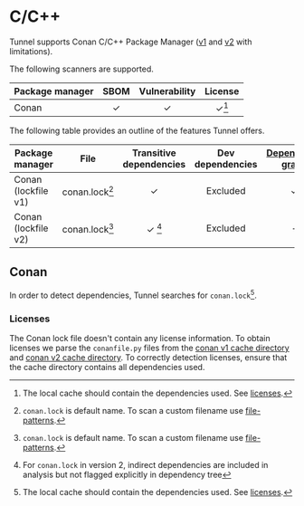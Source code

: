 # C/C++

Tunnel supports Conan C/C++ Package Manager ([v1][conanV1] and [v2][conanV2] with limitations).

The following scanners are supported.

| Package manager | SBOM | Vulnerability | License |
|-----------------|:----:|:-------------:|:-------:|
| Conan           |  ✓   |       ✓       |  ✓[^1]  |

The following table provides an outline of the features Tunnel offers.

| Package manager       | File           | Transitive dependencies | Dev dependencies | [Dependency graph][dependency-graph] | Position |
|-----------------------|----------------|:-----------------------:|:----------------:|:------------------------------------:|:--------:|
| Conan (lockfile v1)   | conan.lock[^2] |            ✓            |     Excluded     |                  ✓                   |    ✓     |
| Conan (lockfile v2)   | conan.lock[^2] |            ✓ [^3]       |     Excluded     |                  -                   |    ✓     |

## Conan
In order to detect dependencies, Tunnel searches for `conan.lock`[^1].

[conanV1]: https://docs.conan.io/1/index.html
[conanV2]: https://docs.conan.io/2/

### Licenses
The Conan lock file doesn't contain any license information.
To obtain licenses we parse the `conanfile.py` files from the [conan v1 cache directory][conan-v1-cache-dir] and [conan v2 cache directory][conan-v2-cache-dir].
To correctly detection licenses, ensure that the cache directory contains all dependencies used.

[conan-v1-cache-dir]: https://docs.conan.io/1/mastering/custom_cache.html
[conan-v2-cache-dir]: https://docs.conan.io/2/reference/environment.html#conan-home
[dependency-graph]: ../../configuration/reporting.md#show-origins-of-vulnerable-dependencies

[^1]: The local cache should contain the dependencies used. See [licenses](#licenses).
[^2]: `conan.lock` is default name. To scan a custom filename use [file-patterns](../../configuration/skipping.md#file-patterns).
[^3]: For `conan.lock` in version 2, indirect dependencies are included in analysis but not flagged explicitly in dependency tree
